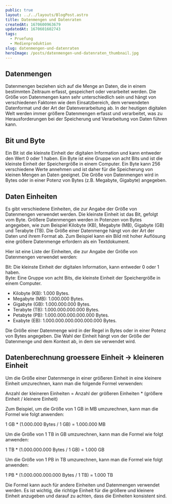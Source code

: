 ```yaml
---
public: true
layout: ../../layouts/BlogPost.astro
title: Datenmengen und Datenraten
createdAt: 1670600963679
updatedAt: 1670601602743
tags:
  - Pruefung
  - Medienproduktion
slug: datenmengen-und-datenraten
heroImage: /posts/datenmengen-und-datenraten_thumbnail.jpg
---
```

## Datenmengen
Datenmengen beziehen sich auf die Menge an Daten, die in einem bestimmten Zeitraum erfasst, gespeichert oder verarbeitet werden. Die Größe von Datenmengen kann sehr unterschiedlich sein und hängt von verschiedenen Faktoren wie dem Einsatzbereich, dem verwendeten Datenformat und der Art der Datenverarbeitung ab. In der heutigen digitalen Welt werden immer größere Datenmengen erfasst und verarbeitet, was zu Herausforderungen bei der Speicherung und Verarbeitung von Daten führen kann.

## Bit und Byte
Ein Bit ist die kleinste Einheit der digitalen Information und kann entweder den Wert 0 oder 1 haben. Ein Byte ist eine Gruppe von acht Bits und ist die kleinste Einheit der Speichergröße in einem Computer. Ein Byte kann 256 verschiedene Werte annehmen und ist daher für die Speicherung von kleinen Mengen an Daten geeignet. Die Größe von Datenmengen wird in Bytes oder in einer Potenz von Bytes (z.B. Megabyte, Gigabyte) angegeben.

## Daten Einheiten
Es gibt verschiedene Einheiten, die zur Angabe der Größe von Datenmengen verwendet werden. Die kleinste Einheit ist das Bit, gefolgt vom Byte. Größere Datenmengen werden in Potenzen von Bytes angegeben, wie zum Beispiel Kilobyte (KB), Megabyte (MB), Gigabyte (GB) und Terabyte (TB). Die Größe einer Datenmenge hängt von der Art der Daten und ihrem Format ab. Zum Beispiel kann ein Bild mit hoher Auflösung eine größere Datenmenge erfordern als ein Textdokument.

Hier ist eine Liste der Einheiten, die zur Angabe der Größe von Datenmengen verwendet werden:

Bit: Die kleinste Einheit der digitalen Information, kann entweder 0 oder 1 haben. \
Byte: Eine Gruppe von acht Bits, die kleinste Einheit der Speichergröße in einem Computer.

  * Kilobyte (KB): 1.000 Bytes.
  * Megabyte (MB): 1.000.000 Bytes.
  * Gigabyte (GB): 1.000.000.000 Bytes.
  * Terabyte (TB): 1.000.000.000.000 Bytes.
  * Petabyte (PB): 1.000.000.000.000.000 Bytes.
  * Exabyte (EB): 1.000.000.000.000.000.000 Bytes.
  
Die Größe einer Datenmenge wird in der Regel in Bytes oder in einer Potenz von Bytes angegeben. Die Wahl der Einheit hängt von der Größe der Datenmenge und dem Kontext ab, in dem sie verwendet wird.

## Datenberechnung groessere Einheit -> kleineren Einheit
Um die Größe einer Datenmenge in einer größeren Einheit in eine kleinere Einheit umzurechnen, kann man die folgende Formel verwenden:

Anzahl der kleineren Einheiten = Anzahl der größeren Einheiten * (größere Einheit / kleinere Einheit)

Zum Beispiel, um die Größe von 1 GB in MB umzurechnen, kann man die Formel wie folgt anwenden:

1 GB * (1.000.000 Bytes / 1 GB) = 1.000.000 MB

Um die Größe von 1 TB in GB umzurechnen, kann man die Formel wie folgt anwenden:

1 TB * (1.000.000.000 Bytes / 1 GB) = 1.000 GB

Um die Größe von 1 PB in TB umzurechnen, kann man die Formel wie folgt anwenden:

1 PB * (1.000.000.000.000 Bytes / 1 TB) = 1.000 TB

Die Formel kann auch für andere Einheiten und Datenmengen verwendet werden. Es ist wichtig, die richtige Einheit für die größere und kleinere Einheit anzugeben und darauf zu achten, dass die Einheiten konsistent sind.
